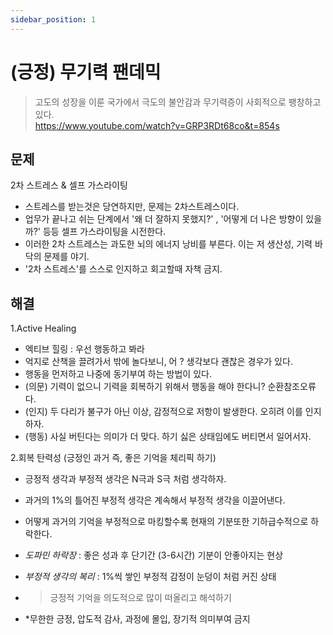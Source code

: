 ```yaml
---
sidebar_position: 1
---
```


# (긍정) 무기력 팬데믹   


>고도의 성장을 이룬 국가에서 극도의 불안감과 무기력증이 사회적으로 팽창하고 있다.  
>https://www.youtube.com/watch?v=GRP3RDt68co&t=854s  


## 문제  

2차 스트레스 & 셀프 가스라이팅  
- 스트레스를 받는것은 당연하지만, 문제는 2차스트레스이다.  
- 업무가 끝나고 쉬는 단계에서 '왜 더 잘하지 못했지?' , '어떻게 더 나은 방향이 있을까?' 등등 셀프 가스라이팅을 시전한다.    
- 이러한 2차 스트레스는 과도한 뇌의 에너지 낭비를 부른다. 이는 저 생산성, 기력 바닥의 문제를 야기.   
- '2차 스트레스'를 스스로 인지하고 회고할때 자책 금지. 


## 해결

1.Active Healing    
- 엑티브 힐링 : 우선 행동하고 봐라  
- 억지로 산책을 끌려가서 밖에 놀다보니, 어 ? 생각보다 괜찮은 경우가 있다.  
- 행동을 먼저하고 나중에 동기부여 하는 방법이 있다.  
- (의문) 기력이 없으니 기력을 회복하기 위해서 행동을 해야 한다니? 순환참조오류다.      
- (인지) 두 다리가 불구가 아닌 이상, 감정적으로 저항이 발생한다. 오히려 이를 인지하자.    
- (행동) 사실 버틴다는 의미가 더 맞다. 하기 싫은 상태임에도 버티면서 일어서자.    


2.회복 탄력성 (긍정인 과거 즉, 좋은 기억을 체리픽 하기)  
- 긍정적 생각과 부정적 생각은 N극과 S극 처럼 생각하자.  
- 과거의 1%의 틀어진 부정적 생각은 계속해서 부정적 생각을 이끌어낸다.  
- 어떻게 과거의 기억을 부정적으로 마킹할수록 현재의 기분또한 기하급수적으로 하락한다.  
- *도파민 하락장* : 좋은 성과 후 단기간 (3-6시간) 기분이 안좋아지는 현상   
- *부정적 생각의 복리* : 1%씩 쌓인 부정적 감정이 눈덩이 처럼 커진 상태   
- >긍정적 기억을 의도적으로 많이 떠올리고 해석하기

- *무한한 긍정, 압도적 감사, 과정에 몰입, 장기적 의미부여 금지     


